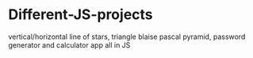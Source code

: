 # Different-JS-projects
vertical/horizontal line of stars, triangle blaise pascal pyramid, password generator and calculator app all in JS

